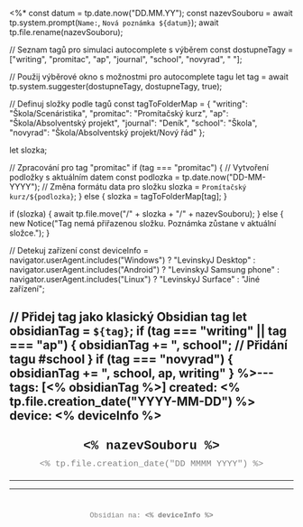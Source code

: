 <%*
const datum = tp.date.now("DD.MM.YY");
const nazevSouboru = await tp.system.prompt(`Name:`, `Nová poznámka ${datum}`);
await tp.file.rename(nazevSouboru);

// Seznam tagů pro simulaci autocomplete s výběrem
const dostupneTagy = ["writing", "promitac", "ap", "journal", "school", "novyrad", " "];

// Použij výběrové okno s možnostmi pro autocomplete tagu
let tag = await tp.system.suggester(dostupneTagy, dostupneTagy, true);

// Definuj složky podle tagů
const tagToFolderMap = {
  "writing": "Škola/Scenáristika",
  "promitac": "Promítačský kurz",
  "ap": "Škola/Absolventský projekt",
  "journal": "Deník",
  "school": "Škola",
  "novyrad": "Škola/Absolventský projekt/Nový řád"
};

let slozka;

// Zpracování pro tag "promitac"
if (tag === "promitac") {
  // Vytvoření podložky s aktuálním datem
  const podlozka = tp.date.now("DD-MM-YYYY"); // Změna formátu data pro složku
  slozka = `Promítačský kurz/${podlozka}`;
} else {
  slozka = tagToFolderMap[tag];
}

if (slozka) {
  await tp.file.move("/" + slozka + "/" + nazevSouboru);
} else {
  new Notice("Tag nemá přiřazenou složku. Poznámka zůstane v aktuální složce.");
}

// Detekuj zařízení
const deviceInfo = navigator.userAgent.includes("Windows") ? "LevinskyJ Desktop" :
                   navigator.userAgent.includes("Android") ? "LevinskyJ Samsung phone" :
                   navigator.userAgent.includes("Linux") ? "LevinskyJ Surface" : "Jiné zařízení";

// Přidej tag jako klasický Obsidian tag
let obsidianTag = `${tag}`;
if (tag === "writing" || tag === "ap") {
  obsidianTag += ", school"; // Přidání tagu #school
}
if (tag === "novyrad") {
  obsidianTag += ", school, ap, writing"
}
%>---
tags: [<% obsidianTag %>]
created: <% tp.file.creation_date("YYYY-MM-DD") %>
device: <% deviceInfo %>
---
<div style="text-align: center; font-size: 1.6em; font-weight: bold; padding: 10px 0; font-family: Courier New">
  <% nazevSouboru %>
</div>

<div style="text-align: center; color: gray; font-size: 1.1em; margin-bottom: 20px; font-family: Courier New">  <% tp.file.creation_date("DD MMMM YYYY") %>
</div>

---



---

<div style="text-align: center; color: gray; font-size: 0.9em; margin-top: 40px; font-family: Courier New">
  Obsidian na: <strong><% deviceInfo %></strong>
</div>
